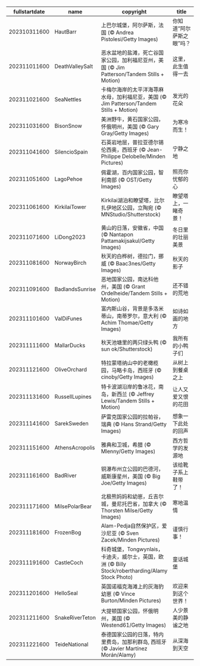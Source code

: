 |fullstartdate|name|copyright|title|image|
|--|--|--|--|--|
202310311600|HautBarr|上巴尔城堡，阿尔萨斯，法国 (© Andrea Pistolesi/Getty Images)|你知道“阿尔萨斯之眼”吗？|![](/zh-CN/2023/11/202310311600HautBarr.jpg)|
202311011600|DeathValleySalt|恶水盆地的盐滩，死亡谷国家公园，加利福尼亚州，美国 (© Jim Patterson/Tandem Stills + Motion)|这里，此生值得一去|![](/zh-CN/2023/11/202311011600DeathValleySalt.jpg)|
202311021600|SeaNettles|卡梅尔海岸的太平洋海荨麻水母，加利福尼亚，美国 (© Jim Patterson/Tandem Stills + Motion)|发光的花朵|![](/zh-CN/2023/11/202311021600SeaNettles.jpg)|
202311031600|BisonSnow|美洲野牛，黄石国家公园，怀俄明州，美国 (© Gary Gray/Getty Images)|为寒冷而生！|![](/zh-CN/2023/11/202311031600BisonSnow.jpg)|
202311041600|SilencioSpain|石英岩地层，普拉亚德尔锡伦西奥，西班牙 (© Jean-Philippe Delobelle/Minden Pictures)|宁静之地|![](/zh-CN/2023/11/202311041600SilencioSpain.jpg)|
202311051600|LagoPehoe|佩霍湖，百内国家公园，智利南部 (© OST/Getty Images)|照亮你忧郁的心|![](/zh-CN/2023/11/202311051600LagoPehoe.jpg)|
202311061600|KirkilaiTower|Kirkilai湖泊和瞭望塔，比尔扎伊地区公园，立陶宛 (© MNStudio/Shutterstock)|瞭望塔上，一睹奇景！|![](/zh-CN/2023/11/202311061600KirkilaiTower.jpg)|
202311071600|LiDong2023|黄山的日落，安徽省，中国 (© Nantapon Pattamakijsakul/Getty Images)|冬日里的壮丽美景|![](/zh-CN/2023/11/202311071600LiDong2023.jpg)|
202311081600|NorwayBirch|秋天的白桦树，德拉门，挪威 (© Baac3nes/Getty Images)|秋天的影子|![](/zh-CN/2023/11/202311081600NorwayBirch.jpg)|
202311091600|BadlandsSunrise|恶地国家公园，南达科他州，美国 (© Grant Ordelheide/Tandem Stills + Motion)|还不错的荒地|![](/zh-CN/2023/11/202311091600BadlandsSunrise.jpg)|
202311101600|ValDiFunes|富内斯山谷，背景是多洛米蒂山，南蒂罗尔，意大利 (© Achim Thomae/Getty Images)|如诗如画的地方|![](/zh-CN/2023/11/202311101600ValDiFunes.jpg)|
202311111600|MallarDucks|秋天池塘里的两只绿头鸭 (© sun ok/Shutterstock)|我所有的小鸭子们|![](/zh-CN/2023/11/202311111600MallarDucks.jpg)|
202311121600|OliveOrchard|特拉蒙塔纳山中的老橄榄园，马略卡岛，西班牙 (© cinoby/Getty Images)|从树上到餐桌之上|![](/zh-CN/2023/11/202311121600OliveOrchard.jpg)|
202311131600|RussellLupines|特卡波湖沿岸的鲁冰花，南岛，新西兰 (© Jeffrey Lewis/Tandem Stills + Motion)|让人又爱又恨的花田|![](/zh-CN/2023/11/202311131600RussellLupines.jpg)|
202311141600|SarekSweden|萨雷克国家公园的拉帕谷，瑞典 (© Hans Strand/Getty Images)|想象一下此处的回声|![](/zh-CN/2023/11/202311141600SarekSweden.jpg)|
202311151600|AthensAcropolis|雅典和卫城，希腊 (© Mlenny/Getty Images)|西方哲学的发源地|![](/zh-CN/2023/11/202311151600AthensAcropolis.jpg)|
202311161600|BadRiver|铜瀑布州立公园的巴德河，威斯康星州，美国 (© Big Joe/Getty Images)|该给靴子系上鞋带了！|![](/zh-CN/2023/11/202311161600BadRiver.jpg)|
202311171600|MilsePolarBear|北极熊妈妈和幼崽，丘吉尔城，曼尼托巴省，加拿大 (© Thorsten Milse/Getty Images)|寒地温情|![](/zh-CN/2023/11/202311171600MilsePolarBear.jpg)|
202311181600|FrozenBog|Alam-Pedja自然保护区，爱沙尼亚 (© Sven Zacek/Minden Pictures)|谨慎行事！|![](/zh-CN/2023/11/202311181600FrozenBog.jpg)|
202311191600|CastleCoch|科奇城堡，Tongwynlais，卡迪夫，威尔士，英国，欧洲 (© Billy Stock/robertharding/Alamy Stock Photo)|童话城堡|![](/zh-CN/2023/11/202311191600CastleCoch.jpg)|
202311201600|HelloSeal|英国诺福克海滩上的灰海豹幼崽 (© Vince Burton/Minden Pictures)|欢迎来到这个世界！|![](/zh-CN/2023/11/202311201600HelloSeal.jpg)|
202311211600|SnakeRiverTeton|大提顿国家公园，怀俄明州，美国 (© Westend61/Getty Images)|人少景美的静谧之地|![](/zh-CN/2023/11/202311211600SnakeRiverTeton.jpg)|
202311221600|TeideNational|泰德国家公园的日落，特内里费岛，加那利群岛, 西班牙 (© Javier Martínez Morán/Alamy)|从深海到天空|![](/zh-CN/2023/11/202311221600TeideNational.jpg)|
